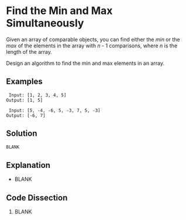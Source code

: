 # Find the Min and Max Simultaneously
Given an array of comparable objects, you can find either the _min_ or the _max_ of the elements in the array with _n_ - 1 comparisons, where _n_ is the length of the array.

Design an algorithm to find the min and max elements in an array.

## Examples
```
 Input: [1, 2, 3, 4, 5]
Output: [1, 5]

 Input: [5, -4, -6, 5, -3, 7, 5, -3]
Output: [-6, 7]
```

## Solution
```python
BLANK
```

## Explanation
* BLANK

## Code Dissection
1. BLANK